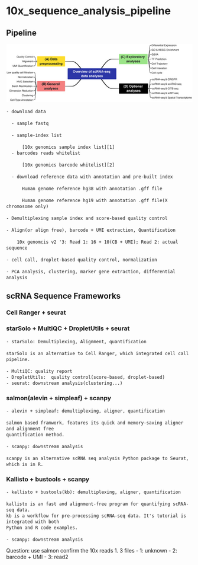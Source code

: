 # 10x_sequence_analysis_pipeline

## Pipeline

![img](./src/CTM2-12-e694-g005.jpg)

    - download data
    
      - sample fastq
      
      - sample-index list
      
          [10x genomics sample index list][1]
      - barcodes reads whitelist
      
          [10x genomics barcode whitelist][2]
     
      - download reference data with annotation and pre-built index
      
          Human genome reference hg38 with annotation .gff file
      
          Human genome reference hg19 with annotation .gff file(X chromosome only)
       
    - Demultiplexing sample index and score-based quality control
    
    - Align(or align free), barcode + UMI extraction, Quantification
    
        10x genomcis v2 '3: Read 1: 16 + 10(CB + UMI); Read 2: actual sequence 
    
    - cell call, droplet-based quality control, normalization
    
    - PCA analysis, clustering, marker gene extraction, differential analysis


## scRNA Sequence Frameworks

### Cell Ranger + seurat

### starSolo + MultiQC + DropletUtils + seurat

    - starSolo: Demultiplexing, Alignment, quantification
    
    starSolo is an alternative to Cell Ranger, which integrated cell call pipeline.
    
    - MultiQC: quality report
    - DropletUtils:  quality control(score-based, droplet-based)
    - seurat: downstream analysis(clustering...)
 
    
### salmon(alevin + simpleaf) + scanpy
    
    - alevin + simpleaf: demultiplexing, aligner, quantification
    
    salmon based framwork, features its quick and memory-saving aligner and alignment free
    quantification method.
        
    - scanpy: downstream analysis
      
    scanpy is an alternative scRNA seq analysis Python package to Seurat, which is in R.


### Kallisto + bustools + scanpy

    - kallisto + bustools(kb): demultiplexing, aligner, quantification
    
    kallisto is an fast and alignment-free program for quantifying scRNA-seq data. 
    kb is a workflow for pre-processing scRNA-seq data. It's tutorial is integrated with both
    Python and R code examples.
    
    - scanpy: downstream analysis


        
    
Question:
    use salmon
    confirm the 10x reads
        1. 3 files 
           - 1: unknown 
           - 2: barcode + UMI
           - 3: read2
    
    
[1]: (https://www.10xgenomics.com/support/single-cell-gene-expression/documentation/steps/sequencing/sample-index-sets-for-single-cell-3)
      
[2]: https://github.com/10XGenomics/cellranger/tree/master/lib/python/cellranger/barcodes
